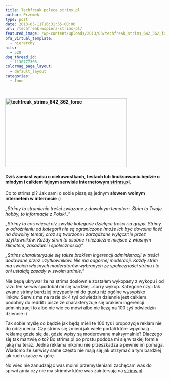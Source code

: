 ```yaml
---
title: Techfreak poleca strims.pl
author: Przemek
type: post
date: 2013-03-11T16:31:55+00:00
url: /techfreak-wspiera-strims-pl/
featured_image: /wp-content/uploads/2013/03/techfreak_strims_642_362_force.jpg
bfa_virtual_template:
  - hierarchy
hits:
  - 520
dsq_thread_id:
  - 1130777308
colormag_page_layout:
  - default_layout
categories:
  - Inne

---
```

#### [<img class="aligncenter wp-image-2375" src="http://techfreak.pl/wp-content/uploads/2013/03/techfreak_strims_642_362_force.jpg" alt="techfreak_strims_642_362_force" width="385" height="217" />][1]

#### Dziś zamiast wpisu o ciekawostkach, testach lub linuksowaniu będzie o młodym i całkiem fajnym serwisie internetowym <a title="strimy z fajmymi tematami" href="http://strims.pl" target="_blank" rel="noopener">strims.pl</a>.

<!--more-->

Co to strims.pl? Jak sami o sobie piszą są jednym **słowem wolnym internetem w internecie** :)

_&#8222;Strimy to strumienie treści związane z dowolnym tematem. Strim to Twoje hobby, to informacje z Polski..&#8221;_

_&#8222;Strimy to coś więcej niż zwykłe kategorie dzielące treści na grupy. Strimy w odróżnieniu od kategorii nie są ograniczone (może ich być dowolna ilość na dowolny temat) oraz są tworzone i zarządzane wyłącznie przez użytkowników. Każdy strim to osobne i niezależne miejsce z własnym klimatem, zasadami i społecznością&#8221;_

_&#8222;Strims charakteryzuje się także brakiem ingerencji administracji w treści dodawane przez użytkowników. Nie ma odgórnej moderacji. Każdy strim ma swoich własnych moderatorów wybranych ze społeczności strimu i to oni ustalają zasady w swoim strimie.&#8221;_

Nie będę ukrywał że na strims dosłownie zostałem wykopany z wykopu i od razu ten serwis spodobał mi się bardziej ..sorry wykop. Kategorie czyli tak zwane strimy bardziej przypadły mi do gustu niż ogólne wysypisko linków. Serwis ma na razie ok 4 tyś odwiedzin dziennie jest całkiem podobny do reddit i pisze że charakteryzuje się brakiem ingerencji administracji to albo nie wie co mówi albo nie liczą na 100 tyś odwiedzin dziennie :)

Tak sobie myślę co będzie jak będą mieli te 100 tyś i propozycje reklam nie do odrzucenia. Czy strims się zmieni jak wiele portali które wpychają reklamę gdzie się da, gdzie wpisy są moderowane maksymalnie? Dlaczego się tak martwię o to? Bo strims.pl po prostu podoba mi się w takiej formie jaką ma teraz. Jedna reklama nikomu nie przeszkadza a pewnie im pomaga. Wiadomo że serwisy same często nie mają się jak utrzymać a tym bardziej jak ruch skacze w górę.

No wiec nie zanudzając was moimi przemyśleniami zachęcam was do sprwdzania czy nie ma strimów które was zaintersują na <a href="http://strims.pl" target="_blank" rel="noopener">strims.pl</a>

&nbsp;

 [1]: http://techfreak.pl/wp-content/uploads/2013/03/techfreak_strims_642_362_force.jpg